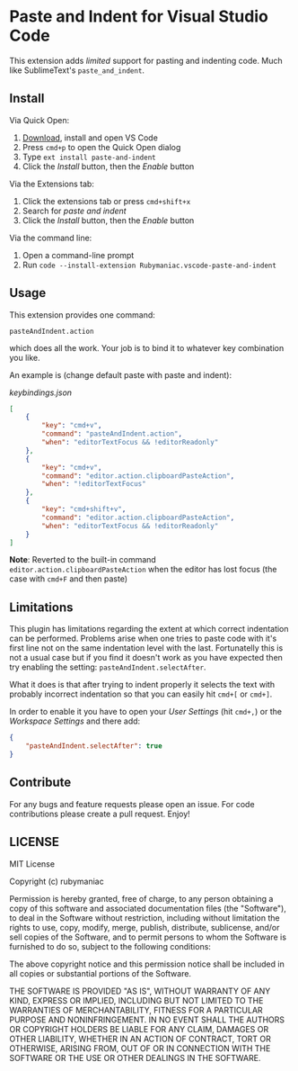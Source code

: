 # Paste and Indent for Visual Studio Code

This extension adds *limited* support for pasting and indenting code. Much like SublimeText's `paste_and_indent`.

## Install

Via Quick Open:

1. [Download](https://code.visualstudio.com/download), install and open VS Code
2. Press `cmd+p` to open the Quick Open dialog
3. Type `ext install paste-and-indent`
4. Click the *Install* button, then the *Enable* button

Via the Extensions tab:

1. Click the extensions tab or press `cmd+shift+x`
2. Search for *paste and indent*
3. Click the *Install* button, then the *Enable* button

Via the command line:

1. Open a command-line prompt
2. Run `code --install-extension Rubymaniac.vscode-paste-and-indent`

## Usage

This extension provides one command:

```
pasteAndIndent.action
```

which does all the work. Your job is to bind it to whatever key combination you like.

An example is (change default paste with paste and indent):

*keybindings.json*
```json
[
    {
        "key": "cmd+v",
        "command": "pasteAndIndent.action",
        "when": "editorTextFocus && !editorReadonly"
    },
    {
        "key": "cmd+v",
        "command": "editor.action.clipboardPasteAction",
        "when": "!editorTextFocus"
    },
    {
        "key": "cmd+shift+v",
        "command": "editor.action.clipboardPasteAction",
        "when": "editorTextFocus && !editorReadonly"
    }
]
```

**Note**: Reverted to the built-in command `editor.action.clipboardPasteAction` when the editor has lost focus (the case with `cmd+F` and then paste)


## Limitations

This plugin has limitations regarding the extent at which correct indentation can be performed.
Problems arise when one tries to paste code with it's first line not on the same indentation level with the last.
Fortunatelly this is not a usual case but if you find it doesn't work as you have expected then try
enabling the setting: `pasteAndIndent.selectAfter`.

What it does is that after trying to indent properly it selects the text with
probably incorrect indentation so that you can easily hit `cmd+[` or `cmd+]`.

In order to enable it you have to open your *User Settings* (hit `cmd+,`) or the *Workspace Settings* and there
add:

```json
{
    "pasteAndIndent.selectAfter": true
}
```

## Contribute

For any bugs and feature requests please open an issue. For code contributions please create a pull request. Enjoy!

## LICENSE

MIT License

Copyright (c) rubymaniac

Permission is hereby granted, free of charge, to any person obtaining a copy
of this software and associated documentation files (the "Software"), to deal
in the Software without restriction, including without limitation the rights
to use, copy, modify, merge, publish, distribute, sublicense, and/or sell
copies of the Software, and to permit persons to whom the Software is
furnished to do so, subject to the following conditions:

The above copyright notice and this permission notice shall be included in all
copies or substantial portions of the Software.

THE SOFTWARE IS PROVIDED "AS IS", WITHOUT WARRANTY OF ANY KIND, EXPRESS OR
IMPLIED, INCLUDING BUT NOT LIMITED TO THE WARRANTIES OF MERCHANTABILITY,
FITNESS FOR A PARTICULAR PURPOSE AND NONINFRINGEMENT. IN NO EVENT SHALL THE
AUTHORS OR COPYRIGHT HOLDERS BE LIABLE FOR ANY CLAIM, DAMAGES OR OTHER
LIABILITY, WHETHER IN AN ACTION OF CONTRACT, TORT OR OTHERWISE, ARISING FROM,
OUT OF OR IN CONNECTION WITH THE SOFTWARE OR THE USE OR OTHER DEALINGS IN THE
SOFTWARE.
